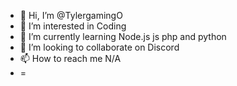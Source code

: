- 👋 Hi, I’m @TylergamingO
- 👀 I’m interested in Coding
- 🌱 I’m currently learning Node.js js php and python
- 💞️ I’m looking to collaborate on Discord 
- 📫 How to reach me N/A
- =

<!---
TylergamingO/TylergamingO is a ✨ special ✨ repository because its `README.md` (this file) appears on your GitHub profile.
You can click the Preview link to take a look at your changes.
--->
